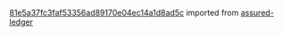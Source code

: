[81e5a37fc3faf53356ad89170e04ec14a1d8ad5c](https://github.com/insolar/assured-ledger/commit/81e5a37fc3faf53356ad89170e04ec14a1d8ad5c) imported from [assured-ledger](https://github.com/insolar/assured-ledger)
